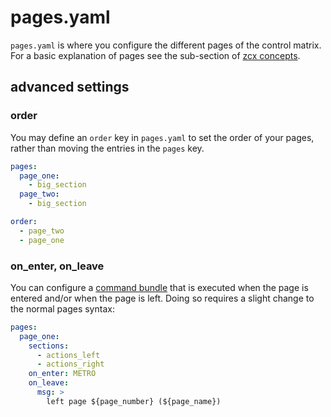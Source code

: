 # pages.yaml

`pages.yaml` is where you configure the different pages of the control matrix. For a basic explanation of pages see the sub-section of [zcx concepts](/tutorials/getting-started/zcx-concepts/#pages).

## advanced settings

### order

You may define an `order` key in `pages.yaml` to set the order of your pages, rather than moving the entries in the `pages` key.

```yaml
pages:
  page_one:
    - big_section
  page_two:
    - big_section

order:
  - page_two
  - page_one
```

### on_enter, on_leave

You can configure a [command bundle](../../command-reference#command-bundles) that is executed when the page is entered and/or when the page is left. Doing so requires a slight change to the normal pages syntax:

```yaml
pages:
  page_one:
    sections:
      - actions_left
      - actions_right
    on_enter: METRO
    on_leave:
      msg: >
        left page ${page_number} (${page_name})
```
